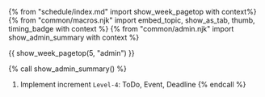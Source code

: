 {% from "schedule/index.md" import show_week_pagetop with context%}
{% from "common/macros.njk" import embed_topic, show_as_tab, thumb, timing_badge with context %}
{% from "common/admin.njk" import show_admin_summary with context %}

{{ show_week_pagetop(5, "admin") }}

{% call show_admin_summary() %}
1. Implement increment `Level-4`: ToDo, Event, Deadline
{% endcall %}

<include src="dukeFragment.md" boilerplate var-displacement="../.." var-header="**`Level-4`: ToDo, Event, Deadline**" var-fragment="text.md#level4" />

